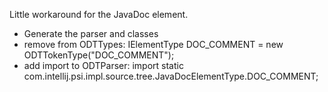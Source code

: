Little workaround for the JavaDoc element.

- Generate the parser and classes
- remove from ODTTypes: IElementType DOC_COMMENT = new ODTTokenType("DOC_COMMENT");
- add import to ODTParser: import static com.intellij.psi.impl.source.tree.JavaDocElementType.DOC_COMMENT;
